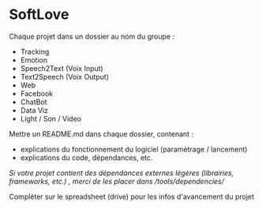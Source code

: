 # SoftLove

Chaque projet dans un dossier au nom du groupe :
 - Tracking
 - Emotion
 - Speech2Text (Voix Input)
 - Text2Speech (Voix Output)
 - Web
 - Facebook
 - ChatBot
 - Data Viz
 - Light / Son / Video
 
Mettre un README.md dans chaque dossier, contenant :
 - explications du fonctionnement du logiciel (paramétrage / lancement)
 - explications du code, dépendances, etc.

*_Si votre projet contient des dépendances externes légères (librairies, frameworks, etc.) , merci de les placer dans /tools/dependencies/<ide>_*
 
Compléter sur le spreadsheet (drive) pour les infos d'avancement du projet
